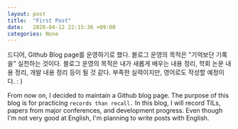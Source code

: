 ```yaml
---
layout: post
title:  "First Post"
date:   2020-04-12 22:15:36 +09:00
categories: None
---
```


드디어, Github Blog page를 운영하기로 했다.
블로그 운영의 목적은 "기억보단 기록을" 실천하는 것이다. 
블로그 운영의 목적은 내가 새롭게 배우는 내용 정리, 학회 논문 내용 정리, 개발 내용 정리 등이 될 것 같다.
부족한 실력이지만, 영어로도 작성할 예정이다.  : )

From now on, I decided to maintain a Github blog page.
The purpose of this blog is for practicing `records than recall.`
In this blog, I will record TILs, papers from major conferences, and development progress.
Even though I'm not very good at English, I'm planning to write posts with English.  
